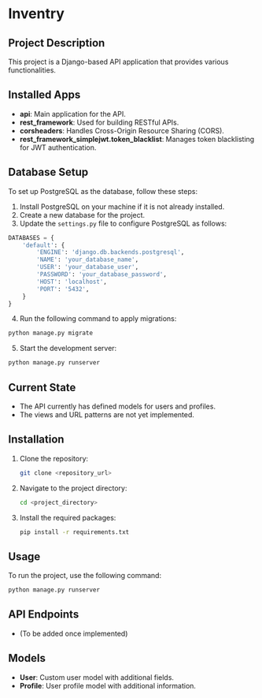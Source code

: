 # Inventry

## Project Description

This project is a Django-based API application that provides various functionalities.

## Installed Apps

- **api**: Main application for the API.
- **rest_framework**: Used for building RESTful APIs.
- **corsheaders**: Handles Cross-Origin Resource Sharing (CORS).
- **rest_framework_simplejwt.token_blacklist**: Manages token blacklisting for JWT authentication.

## Database Setup

To set up PostgreSQL as the database, follow these steps:

1. Install PostgreSQL on your machine if it is not already installed.
2. Create a new database for the project.
3. Update the `settings.py` file to configure PostgreSQL as follows:

```python
DATABASES = {
    'default': {
        'ENGINE': 'django.db.backends.postgresql',
        'NAME': 'your_database_name',
        'USER': 'your_database_user',
        'PASSWORD': 'your_database_password',
        'HOST': 'localhost',
        'PORT': '5432',
    }
}
```

4. Run the following command to apply migrations:

```bash
python manage.py migrate
```

5. Start the development server:

```bash
python manage.py runserver
```

## Current State

- The API currently has defined models for users and profiles.
- The views and URL patterns are not yet implemented.

## Installation

1. Clone the repository:
   ```bash
   git clone <repository_url>
   ```
2. Navigate to the project directory:
   ```bash
   cd <project_directory>
   ```
3. Install the required packages:
   ```bash
   pip install -r requirements.txt
   ```

## Usage

To run the project, use the following command:

```bash
python manage.py runserver
```

## API Endpoints

- (To be added once implemented)

## Models

- **User**: Custom user model with additional fields.
- **Profile**: User profile model with additional information.
